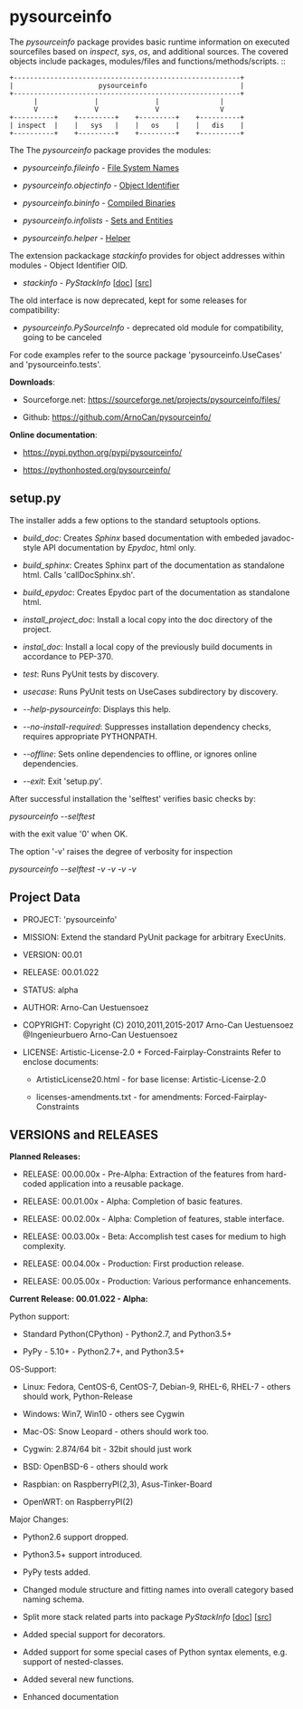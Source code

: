pysourceinfo
==============

The *pysourceinfo* package provides basic runtime information on executed 
sourcefiles based on *inspect*, *sys*, *os*, and additional sources.
The covered objects include packages, modules/files and functions/methods/scripts. ::


    +--------------------------------------------------------+
    |                     pysourceinfo                       |
    +--------------------------------------------------------+
          |              |              |               |
          V              V              V               V
    +----------+    +---------+    +---------+    +----------+
    | inspect  |    |   sys   |    |   os    |    |   dis    |
    +----------+    +---------+    +---------+    +----------+


The The *pysourceinfo* package provides the modules:

* *pysourceinfo.fileinfo* - [File System Names](https://pythonhosted.org/pysourceinfo/namebinding.html#FILENAMEBINDING)

* *pysourceinfo.objectinfo* - [Object Identifier](https://pythonhosted.org/pysourceinfo/namebinding.html#OBJECTNAMEBINDING)

* *pysourceinfo.bininfo* - [Compiled Binaries](https://pythonhosted.org/pysourceinfo/namebinding.html#OBJECTNAMEBINDING)

* *pysourceinfo.infolists* - [Sets and Entities](https://pythonhosted.org/pysourceinfo/namebinding.html#SETSANDENTITIES)

* *pysourceinfo.helper* - [Helper](https://pythonhosted.org/pysourceinfo/helper.html#)

The extension packackage *stackinfo* provides for object addresses within modules - Object Identifier OID. 

* *stackinfo* - *PyStackInfo* \[[doc](https://pythonhosted.org/pystackinfo/)] \[[src](https://pypi.python.org/pypi/pystackinfo/)]

The old interface is now deprecated, kept for some releases for compatibility:

* *pysourceinfo.PySourceInfo* - deprecated old module for compatibility, going to be canceled


For code examples refer to the source package 'pysourceinfo.UseCases' and 'pysourceinfo.tests'.

**Downloads**:

* Sourceforge.net: https://sourceforge.net/projects/pysourceinfo/files/

* Github: https://github.com/ArnoCan/pysourceinfo/

**Online documentation**:

* https://pypi.python.org/pypi/pysourceinfo/

* https://pythonhosted.org/pysourceinfo/

setup.py
--------

The installer adds a few options to the standard setuptools options.

* *build_doc*: Creates *Sphinx* based documentation with embeded javadoc-style API documentation by *Epydoc*, html only.

* *build_sphinx*: Creates Sphinx part of the documentation as standalone html. Calls 'callDocSphinx.sh'.

* *build_epydoc*: Creates Epydoc part of the documentation as standalone html.

* *install_project_doc*: Install a local copy into the doc directory of the project.

* *instal_doc*: Install a local copy of the previously build documents in accordance to PEP-370.

* *test*: Runs PyUnit tests by discovery.

* *usecase*: Runs PyUnit tests on UseCases subdirectory by discovery.


* *--help-pysourceinfo*: Displays this help.

* *--no-install-required*: Suppresses installation dependency checks, requires appropriate PYTHONPATH.

* *--offline*: Sets online dependencies to offline, or ignores online dependencies.

* *--exit*: Exit 'setup.py'.


After successful installation the 'selftest' verifies basic checks by:

  *pysourceinfo --selftest*

with the exit value '0' when OK.

The option '-v' raises the degree of verbosity for inspection

  *pysourceinfo --selftest -v -v -v -v*
 

Project Data
------------

* PROJECT: 'pysourceinfo'

* MISSION: Extend the standard PyUnit package for arbitrary ExecUnits.

* VERSION: 00.01

* RELEASE: 00.01.022

* STATUS: alpha

* AUTHOR: Arno-Can Uestuensoez

* COPYRIGHT: Copyright (C) 2010,2011,2015-2017 Arno-Can Uestuensoez @Ingenieurbuero Arno-Can Uestuensoez

* LICENSE: Artistic-License-2.0 + Forced-Fairplay-Constraints
  Refer to enclose documents:
  
    *  ArtisticLicense20.html - for base license: Artistic-License-2.0 

    *  licenses-amendments.txt - for amendments: Forced-Fairplay-Constraints

VERSIONS and RELEASES
---------------------

**Planned Releases:**

* RELEASE: 00.00.00x - Pre-Alpha: Extraction of the features from hard-coded application into a reusable package.

* RELEASE: 00.01.00x - Alpha: Completion of basic features. 

* RELEASE: 00.02.00x - Alpha: Completion of features, stable interface. 

* RELEASE: 00.03.00x - Beta: Accomplish test cases for medium to high complexity.

* RELEASE: 00.04.00x - Production: First production release. 

* RELEASE: 00.05.00x - Production: Various performance enhancements.


**Current Release: 00.01.022 - Alpha:**

Python support: 

* Standard Python(CPython) - Python2.7, and Python3.5+ 

* PyPy - 5.10+ - Python2.7+, and Python3.5+

OS-Support:

* Linux: Fedora, CentOS-6, CentOS-7, Debian-9, RHEL-6, RHEL-7 - others should work, Python-Release 

* Windows: Win7, Win10 - others see Cygwin

* Mac-OS: Snow Leopard - others should work too.

* Cygwin: 2.874/64 bit - 32bit should just work

* BSD: OpenBSD-6 - others should work

* Raspbian: on RaspberryPI(2,3), Asus-Tinker-Board

* OpenWRT: on RaspberryPI(2)

Major Changes:

* Python2.6 support dropped.

* Python3.5+ support introduced.

* PyPy tests added.

* Changed module structure and fitting names into overall category based naming schema.

* Split more stack related parts into package *PyStackInfo* \[[doc](https://pythonhosted.org/pystackinfo/)] \[[src](https://pypi.python.org/pypi/pystackinfo/)]

* Added special support for decorators.

* Added support for some special cases of Python syntax elements, e.g. support of nested-classes.

* Added several new functions.

* Enhanced documentation
